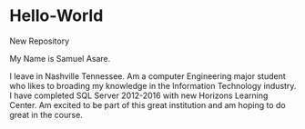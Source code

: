 # Hello-World
New Repository 

My Name is Samuel Asare. 

I leave in Nashville Tennessee. 
Am a computer Engineering major student who likes to broading my knowledge in the Information Technology industry.
I have completed SQL Server 2012-2016 with new Horizons Learning Center. 
Am excited to be part of this great institution and am hoping to do great in the course. 
